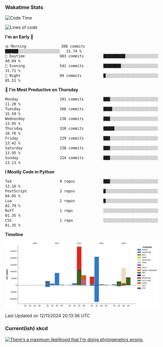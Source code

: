 ### Wakatime Stats
<!--START_SECTION:waka-->
![Code Time](http://img.shields.io/badge/Code%20Time-2%2C926%20hrs%2025%20mins-blue)

![Lines of code](https://img.shields.io/badge/From%20Hello%20World%20I%27ve%20Written-996.4%20thousand%20lines%20of%20code-blue)

**I'm an Early 🐤** 

```text
🌞 Morning                388 commits         ██████░░░░░░░░░░░░░░░░░░░   22.74 % 
🌆 Daytime                683 commits         ██████████░░░░░░░░░░░░░░░   40.04 % 
🌃 Evening                541 commits         ████████░░░░░░░░░░░░░░░░░   31.71 % 
🌙 Night                  94 commits          █░░░░░░░░░░░░░░░░░░░░░░░░   05.51 % 
```
📅 **I'm Most Productive on Thursday** 

```text
Monday                   191 commits         ███░░░░░░░░░░░░░░░░░░░░░░   11.20 % 
Tuesday                  266 commits         ████░░░░░░░░░░░░░░░░░░░░░   15.59 % 
Wednesday                238 commits         ███░░░░░░░░░░░░░░░░░░░░░░   13.95 % 
Thursday                 320 commits         █████░░░░░░░░░░░░░░░░░░░░   18.76 % 
Friday                   229 commits         ███░░░░░░░░░░░░░░░░░░░░░░   13.42 % 
Saturday                 238 commits         ███░░░░░░░░░░░░░░░░░░░░░░   13.95 % 
Sunday                   224 commits         ███░░░░░░░░░░░░░░░░░░░░░░   13.13 % 
```


**I Mostly Code in Python** 

```text
TeX                      9 repos             ███░░░░░░░░░░░░░░░░░░░░░░   12.16 % 
PostScript               3 repos             █░░░░░░░░░░░░░░░░░░░░░░░░   04.05 % 
Lua                      2 repos             █░░░░░░░░░░░░░░░░░░░░░░░░   02.70 % 
Roff                     1 repo              ░░░░░░░░░░░░░░░░░░░░░░░░░   01.35 % 
CSS                      1 repo              ░░░░░░░░░░░░░░░░░░░░░░░░░   01.35 % 
```



**Timeline**

![Lines of Code chart](https://raw.githubusercontent.com/joshuajeschek/joshuajeschek/main/assets/bar_graph.png)


 Last Updated on 12/11/2024 20:13:36 UTC
<!--END_SECTION:waka-->

### Current(ish) xkcd
<a id="xkcd-a" title="There's a maximum likelihood that I'm doing phylogenetics wrong." href="https://www.xkcd.com" target="_blank">
        <img align="center" id="xkcd-img" src="https://imgs.xkcd.com/comics/geometriphylogenetics.png" alt="There's a maximum likelihood that I'm doing phylogenetics wrong." height=300 />
</a>

